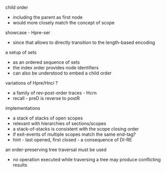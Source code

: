 
child order
- including the parent as first node
- would more closely match the concept of scope

showcase - Hpre-ser
- since that allows to directly transition
  to the length-based encoding

a setup of sets
- as an ordered sequence of sets
- the index order provides node identifiers
- can also be understood to embed a child order

variations of Hpre/Hnci ?
- a family of rev-post-order traces - Hcrn
- recall - preD is reverse to postR

implementations
- a stack of stacks of open scopes
- relevant with hierarchies of sections/scopes
- a stack-of-stacks is consistent with the scope closing order
- if exit-events of multiple scopes match the same end-tag?
- hint - last opened, first closed - a consequence of DI-RE

an order-preserving tree traversal must be used
- no operation executed while traversing a tree
  may produce conflicting results
